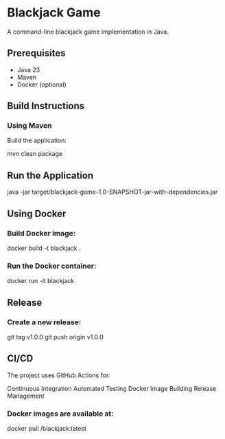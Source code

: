# Blackjack Game

A command-line blackjack game implementation in Java.

## Prerequisites

- Java 23
- Maven
- Docker (optional)

## Build Instructions

### Using Maven

Build the application:

mvn clean package

## Run the Application
java -jar target/blackjack-game-1.0-SNAPSHOT-jar-with-dependencies.jar

## Using Docker

### Build Docker image:
docker build -t blackjack .

### Run the Docker container:
docker run -it blackjack

## Release
### Create a new release:

git tag v1.0.0
git push origin v1.0.0

## CI/CD

The project uses GitHub Actions for:

Continuous Integration
Automated Testing
Docker Image Building
Release Management

### Docker images are available at: 

docker pull <your-dockerhub-username>/blackjack:latest



